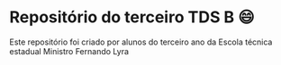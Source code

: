 # Repositório do terceiro TDS B 😄

Este repositório foi criado por alunos do terceiro ano da Escola técnica estadual Ministro Fernando Lyra

